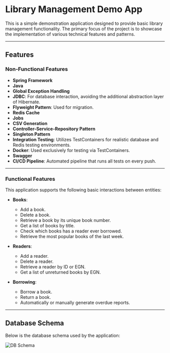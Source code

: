# Library Management Demo App

This is a simple demonstration application designed to provide basic library management functionality. The primary focus of the project is to showcase the implementation of various technical features and patterns.

---

## Features

### **Non-Functional Features**
- **Spring Framework**
- **Java**
- **Global Exception Handling**
- **JDBC**: For database interaction, avoiding the additional abstraction layer of Hibernate.
- **Flyweight Pattern**: Used for migration.
- **Redis Cache**
- **Jobs**
- **CSV Generation**
- **Controller-Service-Repository Pattern**
- **Singleton Pattern**
- **Integration Testing**: Utilizes TestContainers for realistic database and Redis testing environments.
- **Docker**: Used exclusively for testing via TestContainers.
- **Swagger**
- **CI/CD Pipeline**: Automated pipeline that runs all tests on every push.

---

### **Functional Features**
This application supports the following basic interactions between entities:

- **Books**:
  - Add a book.
  - Delete a book.
  - Retrieve a book by its unique book number.
  - Get a list of books by title.
  - Check which books has a reader ever borrowed.
  - Retrieve the most popular books of the last week.
  
- **Readers**:
  - Add a reader.
  - Delete a reader.
  - Retrieve a reader by ID or EGN.
  - Get a list of unreturned books by EGN.

- **Borrowing**:
  - Borrow a book.
  - Return a book.
  - Automatically or manually generate overdue reports.

---

## Database Schema

Below is the database schema used by the application:

![DB Schema](https://github.com/user-attachments/assets/413de115-61e0-4640-8f2d-78803784e36c)


